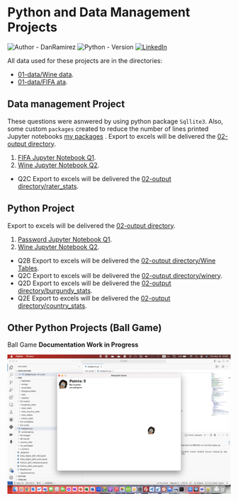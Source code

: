 # Python and Data Management Projects
![Author - DanRamirez](https://img.shields.io/badge/Author-DanRamirez-2ea44f?style=for-the-badge)
![Python - Version][PYTHON-url]
[![LinkedIn][linkedin-shield]][linkedin-url]

All data used for these projects are in the directories:
* [01-data/Wine data](https://github.com/Dandata0101/MBS-projects/tree/main/01-data/01_Wine_Project "Wine data").
*  [01-data/FIFA ata](https://github.com/Dandata0101/MBS-projects/tree/main/01-data/02_fifa_Project "fifa data").

## Data management Project
These questions were asnwered by using python package `Sqllite3`. Also, some custom `packages` created to reduce the number of lines printed Jupyter notebooks [my packages](https://github.com/Dandata0101/MBS-projects/tree/main/my_packages "packages") .
Export to excels will be delivered the [02-output directory](https://github.com/Dandata0101/MBS-projects/tree/main/02-output "directory").

1.  [FIFA Jupyter Notebook Q1](https://github.com/Dandata0101/MBS-projects/blob/main/Data_Mgmt_Q01_fifa.ipynb "FIFA Jupyter Notebook").
2.  [Wine Jupyter Notebook Q2](https://github.com/Dandata0101/MBS-projects/blob/main/Data_Mgmt_Q02_wine.ipynb "wine Jupyter Notebook").
* Q2C Export to excels will be delivered the [02-output directory/rater_stats](https://github.com/Dandata0101/MBS-projects/tree/main/02-output/rater_stats "directory raters").

## Python Project
Export to excels will be delivered the [02-output directory](https://github.com/Dandata0101/MBS-projects/tree/main/02-output "directory").
1.  [Password  Jupyter Notebook Q1](https://github.com/Dandata0101/MBS-projects/blob/main/Python_Q01_Password.ipynb "Password Jupyter Notebook").
2.  [Wine  Jupyter Notebook Q2](https://github.com/Dandata0101/MBS-projects/blob/main/Python_Q02_wine.ipynb "Wine Jupyter Notebook").
* Q2B Export to excels will be delivered the [02-output directory/Wine Tables](https://github.com/Dandata0101/MBS-projects/tree/main/02-output/wine_tables "directory wine tables").
* Q2C Export to excels will be delivered the [02-output directory/winery](https://github.com/Dandata0101/MBS-projects/tree/main/02-output/winery_stats "directory winery").
* Q2D Export to excels will be delivered the [02-output directory/burgundy_stats](https://github.com/Dandata0101/MBS-projects/tree/main/02-output/burgundy_stats "directory winery").
* Q2E Export to excels will be delivered the [02-output directory/country_stats](https://github.com/Dandata0101/MBS-projects/tree/main/02-output/wine_country_stats "directory country").

## Other Python Projects (Ball Game)
Ball Game
**Documentation Work in Progress** 

![Ball game](https://github.com/Dandata0101/MBS-projects/blob/main/05-images/ballgame_play.png "Ball game screen")



<!-- MARKDOWN LINKS & IMAGES -->
<!-- https://www.markdownguide.org/basic-syntax/#reference-style-links -->
[linkedin-shield]: https://img.shields.io/badge/-LinkedIn-black.svg?style=for-the-badge&logo=linkedin&colorB=555
[linkedin-url]: https://linkedin.com/in/danramirezjr
[PYTHON-url]: https://img.shields.io/badge/PYTHON-3.11-red?style=for-the-badge&logo=python&logoColor=white
